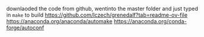 downlaoded the code from github, wentinto the master folder and just typed in `make` to build
https://github.com/lczech/grenedalf?tab=readme-ov-file
https://anaconda.org/anaconda/automake
https://anaconda.org/conda-forge/autoconf

